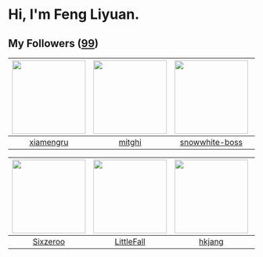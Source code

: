 # Hi, I'm Feng Liyuan.

## My Followers ([99](https://github.com/SunRunAway?tab=followers))

| <img src="https://avatars.githubusercontent.com/u/28560740?v=4" width="150" height="150" /> | <img src="https://avatars.githubusercontent.com/u/55898975?v=4" width="150" height="150" /> | <img src="https://avatars.githubusercontent.com/u/74522790?v=4" width="150" height="150" /> | <img src="https://avatars.githubusercontent.com/u/30525741?v=4" width="150" height="150" /> |
| :-----------------------------------------------------------------------------------------: | :-----------------------------------------------------------------------------------------: | :-----------------------------------------------------------------------------------------: | :-----------------------------------------------------------------------------------------: |
|                          [xiamengru](https://github.com/xiamengru)                          |                             [mitghi](https://github.com/mitghi)                             |                     [snowwhite-boss](https://github.com/snowwhite-boss)                     |                          [jackwener](https://github.com/jackwener)                          |

| <img src="https://avatars.githubusercontent.com/u/20949383?v=4" width="150" height="150" /> | <img src="https://avatars.githubusercontent.com/u/30543181?v=4" width="150" height="150" /> | <img src="https://avatars.githubusercontent.com/u/3069493?v=4" width="150" height="150" /> | <img src="https://avatars.githubusercontent.com/u/16526001?v=4" width="150" height="150" /> |
| :-----------------------------------------------------------------------------------------: | :-----------------------------------------------------------------------------------------: | :----------------------------------------------------------------------------------------: | :-----------------------------------------------------------------------------------------: |
|                           [Sixzeroo](https://github.com/Sixzeroo)                           |                         [LittleFall](https://github.com/LittleFall)                         |                             [hkjang](https://github.com/hkjang)                            |                           [stuarthu](https://github.com/stuarthu)                           |
